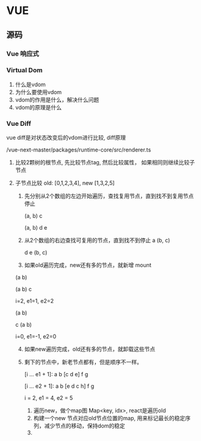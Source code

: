 # VUE

## 源码

### Vue 响应式

### Virtual Dom

1. 什么是vdom
2. 为什么要使用vdom
3. vdom的作用是什么，解决什么问题
4. vdom的原理是什么

### Vue Diff

vue diff是对状态改变后的vdom进行比较, diff原理

/vue-next-master/packages/runtime-core/src/renderer.ts

1. 比较2颗树的根节点, 先比较节点tag, 然后比较属性， 如果相同则继续比较子节点

2. 子节点比较 old: [0,1,2,3,4], new [1,3,2,5]

   1. 先分别从2个数组的左边开始遍历，查找复用节点，直到找不到复用节点停止

      (a, b) c

      (a, b) d e

   2. 从2个数组的右边查找可复用的节点，直到找不到停止
      a (b, c)

      d e  (b, c)

   3.  如果old遍历完成，new还有多的节点，就新增 mount 

      (a b)

      (a b) c

      i=2, e1=1, e2=2

      (a b)

      c (a b)

      i=0, e1=-1, e2=0

   4. 如果new遍历完成，old还有多的节点，就卸载这些节点

   5. 剩下的节点中，新老节点都有，但是顺序不一样。

      [i ... e1 + 1]: a b [c d e] f g

      [i ... e2 + 1]: a b [e d c h] f g

       i = 2, e1 = 4, e2 = 5

      1.  遍历new，做个map图 Map<key, idx>, react是遍历old
      2. 构建一个new 节点对应old节点位置的map, 用来标记最长的稳定序列，减少节点的移动，保持dom的稳定
      3. 

